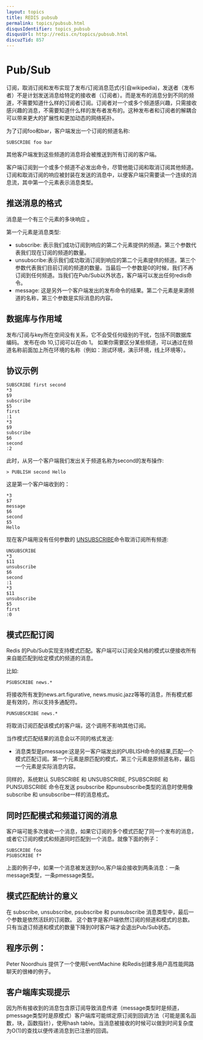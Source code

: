 ```yaml
---
layout: topics
title: REDIS pubsub
permalink: topics/pubsub.html
disqusIdentifier: topics_pubsub
disqusUrl: http://redis.cn/topics/pubsub.html
discuzTid: 857
---
```


Pub/Sub
=======

订阅，取消订阅和发布实现了发布/订阅消息范式(引自wikipedia)，发送者（发布者）不是计划发送消息给特定的接收者（订阅者）。而是发布的消息分到不同的频道，不需要知道什么样的订阅者订阅。订阅者对一个或多个频道感兴趣，只需接收感兴趣的消息，不需要知道什么样的发布者发布的。这种发布者和订阅者的解耦合可以带来更大的扩展性和更加动态的网络拓扑。

为了订阅foo和bar，客户端发出一个订阅的频道名称:

	SUBSCRIBE foo bar

其他客户端发到这些频道的消息将会被推送到所有订阅的客户端。

客户端订阅到一个或多个频道不必发出命令，尽管他能订阅和取消订阅其他频道。订阅和取消订阅的响应被封装在发送的消息中，以便客户端只需要读一个连续的消息流，其中第一个元素表示消息类型。

## 推送消息的格式 ##

消息是一个有三个元素的多块响应 。

第一个元素是消息类型:

* subscribe: 表示我们成功订阅到响应的第二个元素提供的频道。第三个参数代表我们现在订阅的频道的数量。
* unsubscribe:表示我们成功取消订阅到响应的第二个元素提供的频道。第三个参数代表我们目前订阅的频道的数量。当最后一个参数是0的时候，我们不再订阅到任何频道。当我们在Pub/Sub以外状态，客户端可以发出任何redis命令。
* message: 这是另外一个客户端发出的发布命令的结果。第二个元素是来源频道的名称，第三个参数是实际消息的内容。

## 数据库与作用域

发布/订阅与key所在空间没有关系，它不会受任何级别的干扰，包括不同数据库编码。
发布在db 10,订阅可以在db 1。
如果你需要区分某些频道，可以通过在频道名称前面加上所在环境的名称（例如：测试环境，演示环境，线上环境等）。

## 协议示例

	SUBSCRIBE first second
	*3
	$9
	subscribe
	$5
	first
	:1
	*3
	$9
	subscribe
	$6
	second
	:2

此时，从另一个客户端我们发出关于频道名称为second的发布操作:

	> PUBLISH second Hello

这是第一个客户端收到的：

	*3
	$7
	message
	$6
	second
	$5
	Hello

现在客户端用没有任何参数的 [UNSUBSCRIBE](/commands/unsubscribe.html)命令取消订阅所有频道:

	UNSUBSCRIBE
	*3
	$11
	unsubscribe
	$6
	second
	:1
	*3
	$11
	unsubscribe
	$5
	first
	:0

## 模式匹配订阅 ##

Redis 的Pub/Sub实现支持模式匹配。客户端可以订阅全风格的模式以便接收所有来自能匹配到给定模式的频道的消息。

比如:

	PSUBSCRIBE news.*

将接收所有发到news.art.figurative, news.music.jazz等等的消息，所有模式都是有效的，所以支持多通配符。

	PUNSUBSCRIBE news.*

将取消订阅匹配该模式的客户端，这个调用不影响其他订阅。

当作模式匹配结果的消息会以不同的格式发送:

* 消息类型是pmessage:这是另一客户端发出的PUBLISH命令的结果,匹配一个模式匹配订阅。第一个元素是原匹配的模式，第三个元素是原频道名称，最后一个元素是实际消息内容。

同样的，系统默认 SUBSCRIBE 和 UNSUBSCRIBE, PSUBSCRIBE 和 PUNSUBSCRIBE 命令在发送 psubscribe 和punsubscribe类型的消息时使用像subscribe 和 unsubscribe一样的消息格式。

## 同时匹配模式和频道订阅的消息 ##

客户端可能多次接收一个消息，如果它订阅的多个模式匹配了同一个发布的消息，或者它订阅的模式和频道同时匹配到一个消息。就像下面的例子：

	SUBSCRIBE foo
	PSUBSCRIBE f*

上面的例子中，如果一个消息被发送到foo,客户端会接收到两条消息：一条message类型，一条pmessage类型。

## 模式匹配统计的意义 ##

在 subscribe, unsubscribe, psubscribe 和 punsubscribe 消息类型中，最后一个参数是依然活跃的订阅数。 这个数字是客户端依然订阅的频道和模式的总数。只有当退订频道和模式的数量下降到0时客户端才会退出Pub/Sub状态。

## 程序示例： ##

Peter Noordhuis 提供了一个使用EventMachine 和Redis创建多用户高性能网路聊天的很棒的例子。

## 客户端库实现提示 ##

因为所有接收到的消息包含原订阅导致消息传递（message类型时是频道，pmessage类型时是原模式）客户端库可能绑定原订阅到回调方法（可能是匿名函数，块，函数指针），使用hash table。当消息被接收的时候可以做到时间复杂度为O(1)的查找以便传递消息到已注册的回调。
